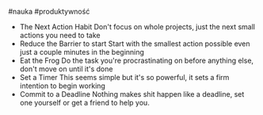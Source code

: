 #nauka #produktywność 
- The Next Action Habit
Don't focus on whole projects, just the next small actions you need to take
- Reduce the Barrier to start
Start with the smallest action possible even just a couple minutes in the beginning
- Eat the Frog
Do the task you're procrastinating on before anything else, don't move on until it's done
- Set a Timer
This seems simple but it's so powerful, it sets a firm intention to begin working
- Commit to a Deadline
Nothing makes shit happen like a deadline, set one yourself or get a friend to help you.


